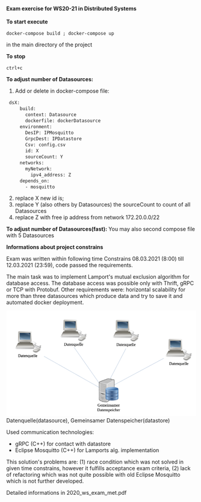 #### **Exam exercise for WS20-21 in Distributed Systems**

**To start execute**
```
docker-compose build ; docker-compose up 
```
in the main directory of the project

**To stop**
```
ctrl+c
```

**To adjust number of Datasources:**
1. Add or delete in docker-compose file:
``` 
 dsX:
     build:
       context: Datasource
       dockerfile: dockerDatasource
     environment:
       DesIP: IPMosquitto
       GrpcDest: IPDatastore
       Csv: config.csv
       id: X
       sourceCount: Y
     networks:
       myNetwork:
         ipv4_address: Z
     depends_on:
       - mosquitto
```
2. replace X new id is; 
3. replace Y (also others by Datasources) the sourceCount to count of all Datasources
4. replace Z with free ip address from network 172.20.0.0/22


**To adjust number of Datasources(fast):**
You may also second compose file with 5 Datasources















**Informations about project constrains**

Exam was written within following time Constrains 08.03.2021 (8:00) till 12.03.2021 (23:59), code passed the requirements.



The main task was to implement Lamport's mutual exclusion algorithm for database access. The database access was possible only with Thrift, gRPC or TCP with Protobuf. Other requirements were: horizontal scalability for more than three datasources which produce data and try to save it and automated docker deployment. 

![alt text](https://github.com/Makos63/Lamport-Mutual-Exclusion-Algorithm/blob/master/starting_arch.png?raw=true)
Datenquelle(datasource), Gemeinsamer Datenspeicher(datastore)


Used communication technologies:
- gRPC (C++) for contact with datastore
- Eclipse Mosquitto (C++) for Lamports alg. implementation


This solution's problems are: (1) race condition which was not solved in given time constrains, however it fulfills acceptance exam criteria, (2) lack of refactoring which was not quite possible with old Eclipse Mosquitto which is not further developed.



Detailed informations in 2020_ws_exam_met.pdf
